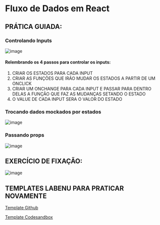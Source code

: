 # Fluxo de Dados em React

## PRÁTICA GUIADA:

### Controlando Inputs
![image](https://github.com/amandapolari/fluxo-de-dados-no-react-template/assets/97640319/7f08f765-72ce-4644-8698-015706a8dc14)

#### Relembrando os 4 passos para controlar os inputs:
1. CRIAR OS ESTADOS PARA CADA INPUT
2. CRIAR AS FUNÇÕES QUE IRÃO MUDAR OS ESTADOS A PARTIR DE UM ONCLICK
3. CRIAR UM ONCHANGE PARA CADA INPUT E PASSAR PARA DENTRO DELAS A FUNÇÃO QUE FAZ AS MUDANÇAS SETANDO O ESTADO
4. O VALUE DE CADA INPUT SERA O VALOR DO ESTADO

### Trocando dados mockados por estados
![image](https://github.com/amandapolari/fluxo-de-dados-no-react-template/assets/97640319/0b6e7b3d-4b04-4e70-ad68-04f8995197e2)

### Passando props
![image](https://github.com/amandapolari/fluxo-de-dados-no-react-template/assets/97640319/3004dd10-1b7d-4f9f-a68a-1ea520e69913)


## EXERCÍCIO DE FIXAÇÃO:
![image](https://github.com/amandapolari/fluxo-de-dados-no-react-template/assets/97640319/c1020604-76c1-4cd1-8a1d-3168903f1a4c)


## TEMPLATES LABENU PARA PRATICAR NOVAMENTE
[Template Github](https://github.com/labenuexercicios/fluxo-de-dados-no-react-template)

[Template Codesandbox](https://codesandbox.io/s/fluxo-de-dados-no-react-template-suhhs6)
